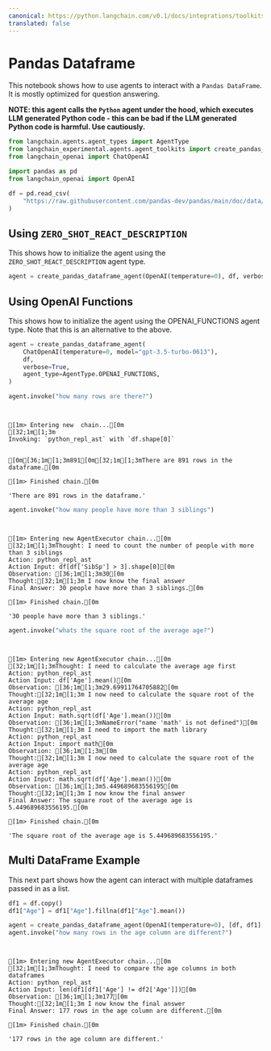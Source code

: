 ```yaml
---
canonical: https://python.langchain.com/v0.1/docs/integrations/toolkits/pandas
translated: false
---
```


# Pandas Dataframe

This notebook shows how to use agents to interact with a `Pandas DataFrame`. It is mostly optimized for question answering.

**NOTE: this agent calls the `Python` agent under the hood, which executes LLM generated Python code - this can be bad if the LLM generated Python code is harmful. Use cautiously.**

```python
from langchain.agents.agent_types import AgentType
from langchain_experimental.agents.agent_toolkits import create_pandas_dataframe_agent
from langchain_openai import ChatOpenAI
```

```python
import pandas as pd
from langchain_openai import OpenAI

df = pd.read_csv(
    "https://raw.githubusercontent.com/pandas-dev/pandas/main/doc/data/titanic.csv"
)
```

## Using `ZERO_SHOT_REACT_DESCRIPTION`

This shows how to initialize the agent using the `ZERO_SHOT_REACT_DESCRIPTION` agent type.

```python
agent = create_pandas_dataframe_agent(OpenAI(temperature=0), df, verbose=True)
```

## Using OpenAI Functions

This shows how to initialize the agent using the OPENAI_FUNCTIONS agent type. Note that this is an alternative to the above.

```python
agent = create_pandas_dataframe_agent(
    ChatOpenAI(temperature=0, model="gpt-3.5-turbo-0613"),
    df,
    verbose=True,
    agent_type=AgentType.OPENAI_FUNCTIONS,
)
```

```python
agent.invoke("how many rows are there?")
```

```output


[1m> Entering new  chain...[0m
[32;1m[1;3m
Invoking: `python_repl_ast` with `df.shape[0]`


[0m[36;1m[1;3m891[0m[32;1m[1;3mThere are 891 rows in the dataframe.[0m

[1m> Finished chain.[0m
```

```output
'There are 891 rows in the dataframe.'
```

```python
agent.invoke("how many people have more than 3 siblings")
```

```output


[1m> Entering new AgentExecutor chain...[0m
[32;1m[1;3mThought: I need to count the number of people with more than 3 siblings
Action: python_repl_ast
Action Input: df[df['SibSp'] > 3].shape[0][0m
Observation: [36;1m[1;3m30[0m
Thought:[32;1m[1;3m I now know the final answer
Final Answer: 30 people have more than 3 siblings.[0m

[1m> Finished chain.[0m
```

```output
'30 people have more than 3 siblings.'
```

```python
agent.invoke("whats the square root of the average age?")
```

```output


[1m> Entering new AgentExecutor chain...[0m
[32;1m[1;3mThought: I need to calculate the average age first
Action: python_repl_ast
Action Input: df['Age'].mean()[0m
Observation: [36;1m[1;3m29.69911764705882[0m
Thought:[32;1m[1;3m I now need to calculate the square root of the average age
Action: python_repl_ast
Action Input: math.sqrt(df['Age'].mean())[0m
Observation: [36;1m[1;3mNameError("name 'math' is not defined")[0m
Thought:[32;1m[1;3m I need to import the math library
Action: python_repl_ast
Action Input: import math[0m
Observation: [36;1m[1;3m[0m
Thought:[32;1m[1;3m I now need to calculate the square root of the average age
Action: python_repl_ast
Action Input: math.sqrt(df['Age'].mean())[0m
Observation: [36;1m[1;3m5.449689683556195[0m
Thought:[32;1m[1;3m I now know the final answer
Final Answer: The square root of the average age is 5.449689683556195.[0m

[1m> Finished chain.[0m
```

```output
'The square root of the average age is 5.449689683556195.'
```

## Multi DataFrame Example

This next part shows how the agent can interact with multiple dataframes passed in as a list.

```python
df1 = df.copy()
df1["Age"] = df1["Age"].fillna(df1["Age"].mean())
```

```python
agent = create_pandas_dataframe_agent(OpenAI(temperature=0), [df, df1], verbose=True)
agent.invoke("how many rows in the age column are different?")
```

```output


[1m> Entering new AgentExecutor chain...[0m
[32;1m[1;3mThought: I need to compare the age columns in both dataframes
Action: python_repl_ast
Action Input: len(df1[df1['Age'] != df2['Age']])[0m
Observation: [36;1m[1;3m177[0m
Thought:[32;1m[1;3m I now know the final answer
Final Answer: 177 rows in the age column are different.[0m

[1m> Finished chain.[0m
```

```output
'177 rows in the age column are different.'
```
